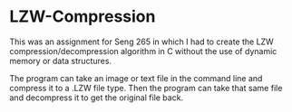 # LZW-Compression

This was an assignment for Seng 265 in which I had to create the LZW compression/decompression algorithm in C without the use of dynamic memory or data structures.

The program can take an image or text file in the command line and compress it to a .LZW file type. Then the program can take that same file and decompress it to get the original file back.
